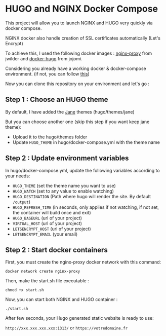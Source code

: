 # HUGO and NGINX Docker Compose

This project will allow you to launch NGINX and HUGO very quickly via docker compose.

NGINX docker also handle creation of SSL certificates automatically (Let's Encrypt)

To achieve this, I used the following docker images : [nginx-proxy](https://hub.docker.com/r/jwilder/nginx-proxy) from jwilder and [docker-hugo](https://hub.docker.com/r/jojomi/hugo) from jojomi.

Considering you already have a working docker & docker-compose environment. (if not, you can follow [this](https://support.netfoundry.io/hc/en-us/articles/360057865692-Installing-Docker-and-docker-compose-for-Ubuntu-20-04))

Now you can clone this repository on your environment and let's go :

## Step 1 : Choose an HUGO theme

By default, I have added the [Jane](https://github.com/xianmin/hugo-theme-jane) themes (hugo/themes/jane)

But you can choose another one (skip this step if you want keep jane theme):
- Upload it to the hugo/themes folder
- Update `HUGO_THEME` in hugo/docker-compose.yml with the theme name

## Step 2 : Update environment variables

In hugo/docker-compose.yml, update the following variables according to your needs: 

* `HUGO_THEME` (set the theme name you want to use)
* `HUGO_WATCH` (set to any value to enable watching)
* `HUGO_DESTINATION` (Path where hugo will render the site. By default `/output`)
* `HUGO_REFRESH_TIME` (in seconds, only applies if not watching, if not set, the container will build once and exit)
* `HUGO_BASEURL` (url of your project)
* `VIRTUAL_HOST` (url of your project)
* `LETSENCRYPT_HOST` (url of your project)
* `LETSENCRYPT_EMAIL` (your email)

## Step 2 : Start docker containers

First, you must create the nginx-proxy docker network with this command:

`docker network create nginx-proxy`

Then, make the start.sh file executable :

`chmod +x start.sh`

Now, you can start both NGINX and HUGO container :

`./start.sh`

After few seconds, your Hugo generated static website is ready to use:

`http://xxx.xxx.xxx.xxx:1313/` or `https://votredomaine.fr`
